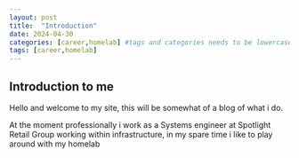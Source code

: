 ```yaml
---
layout: post
title:  "Introduction"
date: 2024-04-30
categories: [career,homelab] #tags and categories needs to be lowercase and separated by commas
tags: [career,homelab]
---
```


## Introduction to me

Hello and welcome to my site, this will be somewhat of a blog of what i do.

At the moment professionally i work as a Systems engineer at Spotlight Retail Group working within infrastructure, in my spare time i like to play around with my homelab 